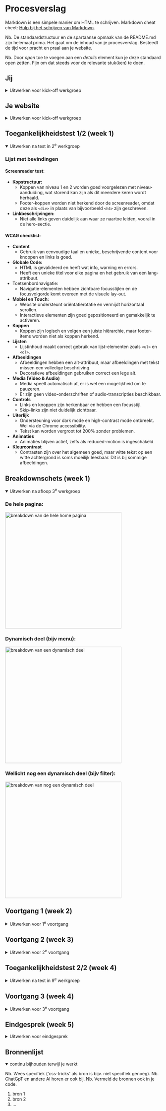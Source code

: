 # Procesverslag
Markdown is een simpele manier om HTML te schrijven.
Markdown cheat cheet: [Hulp bij het schrijven van Markdown](https://github.com/adam-p/markdown-here/wiki/Markdown-Cheatsheet).

Nb. De standaardstructuur en de spartaanse opmaak van de README.md zijn helemaal prima. Het gaat om de inhoud van je procesverslag. Besteedt de tijd voor pracht en praal aan je website.

Nb. Door *open* toe te voegen aan een *details* element kun je deze standaard open zetten. Fijn om dat steeds voor de relevante stuk(ken) te doen.



## Jij

<details>
  <summary>Uitwerken voor kick-off werkgroep</summary>

  ### Auteur:
  Esmae Grapendaal

  #### Je startniveau:
  Blauw/Rood

  #### Je focus:
  Surface plane
</details>



## Je website

<details>
  <summary>Uitwerken voor kick-off werkgroep</summary>

  ### Je opdracht:
  Voor mijn opdracht wil ik de website van [Porsche Nederland](https://www.porsche.com/netherlands/nl/ "Porsche Nederland") maken.

  #### Screenshot(s) van de eerste pagina (small screen): 
  [Home | Porsche Nederland](https://www.porsche.com/netherlands/nl/ "Porsche's Homepage")
  <img src="readme-images/home-porsche-nederland.png" width="375px" alt="Home pagina van de website van Porsche Nederland">

  #### Screenshot(s) van de tweede pagina (small screen):
  [Porsche24. | Porsche Nederland](https://www.porsche.com/netherlands/nl/motorsportandevents/porsche24/ "Porsche24. pagina")
  <img src="readme-images/porsche24-porsche-nederland.png" width="375px" alt="Porsche24. pagina van de website van Porsche Nederland">

</details>



## Toegankelijkheidstest 1/2 (week 1)

<details open>
  <summary>Uitwerken na test in 2<sup>e</sup> werkgroep</summary>

  ### Lijst met bevindingen
  #### Screenreader test:
  * **Kopstructuur:**
    * Koppen van niveau 1 en 2 worden goed voorgelezen met niveau-aanduiding, wat storend kan zijn als dit meerdere keren wordt herhaald.
    * Footer-koppen worden niet herkend door de screenreader, omdat deze als `<div>` in plaats van bijvoorbeeld `<h4>` zijn geschreven.
  * **Linkbeschrijvingen:**
    * Niet alle links geven duidelijk aan waar ze naartoe leiden, vooral in de hero-sectie.

  #### WCAG checklist:
  * **Content**
      * Gebruik van eenvoudige taal en unieke, beschrijvende content voor knoppen en links is goed.
  * **Globale Code:**
      * HTML is gevalideerd en heeft wat info, warning en errors.
      * Heeft een unieke titel voor elke pagina en het gebruik van een lang-attribuut.
  * Toetsenbordnavigatie:
      * Navigatie-elementen hebben zichtbare focusstijlen en de focusvolgorde komt overeen met de visuele lay-out.
  * **Mobiel en Touch:**
      * Website ondersteunt oriëntatierotatie en vermijdt horizontaal scrollen.
      * Interactieve elementen zijn goed gepositioneerd en gemakkelijk te activeren.
  * **Koppen**
      * Koppen zijn logisch en volgen een juiste hiërarchie, maar footer-items worden niet als koppen herkend.
  * **Lijsten**
      * Lijstinhoud maakt correct gebruik van lijst-elementen zoals `<ul>` en `<ol>`.
  * **Afbeeldingen**
      * Afbeeldingen hebben een alt-attribuut, maar afbeeldingen met tekst missen een volledige beschrijving.
      * Decoratieve afbeeldingen gebruiken correct een lege alt.
  * **Media (Video & Audio)**
      * Media speelt automatisch af, er is wel een mogelijkheid om te pauzeren.
      * Er zijn geen video-onderschriften of audio-transcripties beschikbaar.
  * **Controls**
      * Links en knoppen zijn herkenbaar en hebben een focusstijl.
      * Skip-links zijn niet duidelijk zichtbaar.
  * **Uiterlijk**
      * Ondersteuning voor dark mode en high-contrast mode ontbreekt. Wel via de Chrome accessibility. 
      * Tekst kan worden vergroot tot 200% zonder problemen.
  * **Animaties**
      * Animaties blijven actief, zelfs als reduced-motion is ingeschakeld.
  * **Kleurcontrast**
      * Contrasten zijn over het algemeen goed, maar witte tekst op een witte achtergrond is soms moeilijk leesbaar. Dit is bij sommige afbeeldingen.
</details>



## Breakdownschets (week 1)

<details open>
  <summary>Uitwerken na afloop 3<sup>e</sup> werkgroep</summary>

  ### De hele pagina:
  <img src="readme-images/Breakdownschets-Home-Porsche-Nederland.jpg" width="375px" alt="breakdown van de hele home pagina">

  ### Dynamisch deel (bijv menu): 
  <img src="readme-images/dummy-plaatje.jpg" width="375px" alt="breakdown van een dynamisch deel">

  ### Wellicht nog een dynamisch deel (bijv filter): 
  <img src="readme-images/dummy-plaatje.jpg" width="375px" alt="breakdown van nog een dynamisch deel">

</details>





## Voortgang 1 (week 2)

<details>
  <summary>Uitwerken voor 1<sup>e</sup> voortgang</summary>

  ### Stand van zaken
  hier dit ging goed & dit was lastig (neem ook screenshots op van delen van je website en code)


  ### Agenda voor meeting
  samen met je groepje opstellen

  | student 1      | student 2          | student 3    | student 4        |
  | ---            | ---                | ---          | ---              |
  | dit bespreken  | en dit             | en ik dit    | en dan ik dat    |
  | en dat ook nog | dit als er tijd is | nog een punt | dit wil ik zeker |
  | ...            | ...                | ...          | ...              |


  ### Verslag van meeting
  hier na afloop snel de uitkomsten van de meeting vastleggen

  - punt 1
  - punt 2
  - nog een punt
  - ...

</details>





## Voortgang 2 (week 3)

<details>
  <summary>Uitwerken voor 2<sup>e</sup> voortgang</summary>

  ### Stand van zaken
  hier dit ging goed & dit was lastig (neem ook screenshots op van delen van je website en code)


  ### Agenda voor meeting
  samen met je groepje opstellen

  | student 1      | student 2          | student 3    | student 4        |
  | ---            | ---                | ---          | ---              |
  | dit bespreken  | en dit             | en ik dit    | en dan ik dat    |
  | en dat ook nog | dit als er tijd is | nog een punt | dit wil ik zeker |
  | ...            | ...                | ...          | ...              |


  ### Verslag van meeting
  hier na afloop snel de uitkomsten van de meeting vastleggen

  - punt 1
  - punt 2
  - nog een punt
- ...

</details>





## Toegankelijkheidstest 2/2 (week 4)

<details>
  <summary>Uitwerken na test in 9<sup>e</sup> werkgroep</summary>

  ### Bevindingen
  Lijst met je bevindingen die in de test naar voren kwamen (geef ook aan wat er verbeterd is):

</details>





## Voortgang 3 (week 4)

<details>
  <summary>Uitwerken voor 3<sup>e</sup> voortgang</summary>

  ### Stand van zaken
  hier dit ging goed & dit was lastig (neem ook screenshots op van delen van je website en code)


  ### Agenda voor meeting
  samen met je groepje opstellen

  | student 1      | student 2          | student 3    | student 4        |
  | ---            | ---                | ---          | ---              |
  | dit bespreken  | en dit             | en ik dit    | en dan ik dat    |
  | en dat ook nog | dit als er tijd is | nog een punt | dit wil ik zeker |
  | ...            | ...                | ...          | ...              |


  ### Verslag van meeting
  hier na afloop snel de uitkomsten van de meeting vastleggen

  - punt 1
  - punt 2
  - nog een punt
  - ...

</details>





## Eindgesprek (week 5)

<details>
  <summary>Uitwerken voor eindgesprek</summary>

  ### Je uitkomst - karakteristiek screenshots:
  <img src="readme-images/dummy-plaatje.jpg" width="375px" alt="uitomst opdracht 1">


  ### Dit ging goed/Heb ik geleerd: 
  Korte omschrijving met plaatjes

  <img src="readme-images/dummy-plaatje.jpg" width="375px" alt="top">


  ### Dit was lastig/Is niet gelukt:
  Korte omschrijving met plaatjes

  <img src="readme-images/dummy-plaatje.jpg" width="375px" alt="bummer">
</details>





## Bronnenlijst

<details open>
  <summary>continu bijhouden terwijl je werkt</summary>

  Nb. Wees specifiek ('css-tricks' als bron is bijv. niet specifiek genoeg). 
  Nb. ChatGpT en andere AI horen er ook bij.
  Nb. Vermeld de bronnen ook in je code.

  1. bron 1
  2. bron 2
  3. ...

</details>
